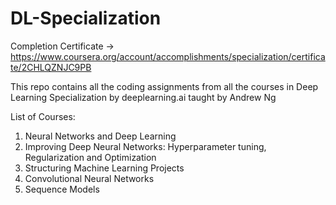 # DL-Specialization

Completion Certificate -> https://www.coursera.org/account/accomplishments/specialization/certificate/2CHLQZNJC9PB

This repo contains all the coding assignments from all the courses in Deep Learning Specialization by deeplearning.ai taught by Andrew Ng

List of Courses:

1. Neural Networks and Deep Learning
2. Improving Deep Neural Networks: Hyperparameter tuning, Regularization and Optimization
3. Structuring Machine Learning Projects
4. Convolutional Neural Networks
5. Sequence Models
